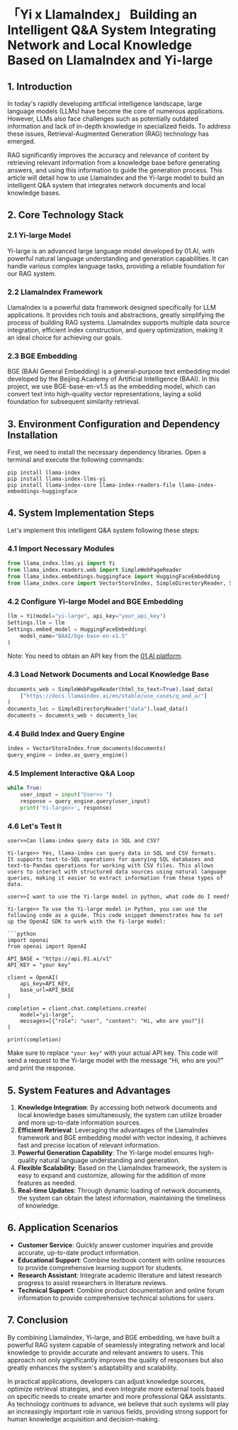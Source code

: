 
# 「Yi x LlamaIndex」 Building an Intelligent Q&A System Integrating Network and Local Knowledge Based on LlamaIndex and Yi-large

## 1. Introduction

In today's rapidly developing artificial intelligence landscape, large language models (LLMs) have become the core of numerous applications. However, LLMs also face challenges such as potentially outdated information and lack of in-depth knowledge in specialized fields. To address these issues, Retrieval-Augmented Generation (RAG) technology has emerged.

RAG significantly improves the accuracy and relevance of content by retrieving relevant information from a knowledge base before generating answers, and using this information to guide the generation process. This article will detail how to use LlamaIndex and the Yi-large model to build an intelligent Q&A system that integrates network documents and local knowledge bases.

## 2. Core Technology Stack

### 2.1 Yi-large Model

Yi-large is an advanced large language model developed by 01.AI, with powerful natural language understanding and generation capabilities. It can handle various complex language tasks, providing a reliable foundation for our RAG system.

### 2.2 LlamaIndex Framework

LlamaIndex is a powerful data framework designed specifically for LLM applications. It provides rich tools and abstractions, greatly simplifying the process of building RAG systems. LlamaIndex supports multiple data source integration, efficient index construction, and query optimization, making it an ideal choice for achieving our goals.

### 2.3 BGE Embedding

BGE (BAAI General Embedding) is a general-purpose text embedding model developed by the Beijing Academy of Artificial Intelligence (BAAI). In this project, we use BGE-base-en-v1.5 as the embedding model, which can convert text into high-quality vector representations, laying a solid foundation for subsequent similarity retrieval.

## 3. Environment Configuration and Dependency Installation

First, we need to install the necessary dependency libraries. Open a terminal and execute the following commands:

```shell
pip install llama-index
pip install llama-index-llms-yi
pip install llama-index-core llama-index-readers-file llama-index-embeddings-huggingface
```

## 4. System Implementation Steps

Let's implement this intelligent Q&A system following these steps:

### 4.1 Import Necessary Modules

```python
from llama_index.llms.yi import Yi
from llama_index.readers.web import SimpleWebPageReader
from llama_index.embeddings.huggingface import HuggingFaceEmbedding
from llama_index.core import VectorStoreIndex, SimpleDirectoryReader, Settings
```

### 4.2 Configure Yi-large Model and BGE Embedding

```python
llm = Yi(model="yi-large", api_key="your_api_key")
Settings.llm = llm
Settings.embed_model = HuggingFaceEmbedding(
    model_name="BAAI/bge-base-en-v1.5"
)
```

Note: You need to obtain an API key from the [01.AI platform](https://platform.01.ai/).

### 4.3 Load Network Documents and Local Knowledge Base

```python
documents_web = SimpleWebPageReader(html_to_text=True).load_data(
    ["https://docs.llamaindex.ai/en/stable/use_cases/q_and_a/"]
)
documents_loc = SimpleDirectoryReader("data").load_data()
documents = documents_web + documents_loc
```

### 4.4 Build Index and Query Engine

```python
index = VectorStoreIndex.from_documents(documents)
query_engine = index.as_query_engine()
```

### 4.5 Implement Interactive Q&A Loop

```python
while True:
    user_input = input("User>> ")
    response = query_engine.query(user_input)
    print('Yi-large>>', response)
```

### 4.6 Let's Test It

```shell
user>>Can llama-index query data in SQL and CSV?
```
```shell
Yi-large>> Yes, llama-index can query data in SQL and CSV formats.
It supports text-to-SQL operations for querying SQL databases and 
text-to-Pandas operations for working with CSV files. This allows 
users to interact with structured data sources using natural language
queries, making it easier to extract information from these types of data.
```
```shell
user>>I want to use the Yi-large model in python, what code do I need?
```
```shell
Yi-large>> To use the Yi-large model in Python, you can use the following code as a guide. This code snippet demonstrates how to set up the OpenAI SDK to work with the Yi-large model:

```python
import openai
from openai import OpenAI

API_BASE = "https://api.01.ai/v1"
API_KEY = "your key"

client = OpenAI(
    api_key=API_KEY,
    base_url=API_BASE
)

completion = client.chat.completions.create(
    model="yi-large",
    messages=[{"role": "user", "content": "Hi, who are you?"}]
)

print(completion)
```

Make sure to replace `"your key"` with your actual API key. This code will send a request to the Yi-large model with the message "Hi, who are you?" and print the response.

## 5. System Features and Advantages

1. **Knowledge Integration**: By accessing both network documents and local knowledge bases simultaneously, the system can utilize broader and more up-to-date information sources.
2. **Efficient Retrieval**: Leveraging the advantages of the LlamaIndex framework and BGE embedding model with vector indexing, it achieves fast and precise location of relevant information.
3. **Powerful Generation Capability**: The Yi-large model ensures high-quality natural language understanding and generation.
4. **Flexible Scalability**: Based on the LlamaIndex framework, the system is easy to expand and customize, allowing for the addition of more features as needed.
5. **Real-time Updates**: Through dynamic loading of network documents, the system can obtain the latest information, maintaining the timeliness of knowledge.

## 6. Application Scenarios

- **Customer Service**: Quickly answer customer inquiries and provide accurate, up-to-date product information.
- **Educational Support**: Combine textbook content with online resources to provide comprehensive learning support for students.
- **Research Assistant**: Integrate academic literature and latest research progress to assist researchers in literature reviews.
- **Technical Support**: Combine product documentation and online forum information to provide comprehensive technical solutions for users.

## 7. Conclusion

By combining LlamaIndex, Yi-large, and BGE embedding, we have built a powerful RAG system capable of seamlessly integrating network and local knowledge to provide accurate and relevant answers to users. This approach not only significantly improves the quality of responses but also greatly enhances the system's adaptability and scalability.

In practical applications, developers can adjust knowledge sources, optimize retrieval strategies, and even integrate more external tools based on specific needs to create smarter and more professional Q&A assistants. As technology continues to advance, we believe that such systems will play an increasingly important role in various fields, providing strong support for human knowledge acquisition and decision-making.
